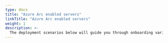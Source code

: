 ```yaml
---
type: docs
title: "Azure Arc enabled servers"
linkTitle: "Azure Arc enabled servers"
weight: 1
description: >-
  The deployment scenarios below will guide you through onboarding various Windows and Linux server deployments to Azure with Azure Arc.
---
```

